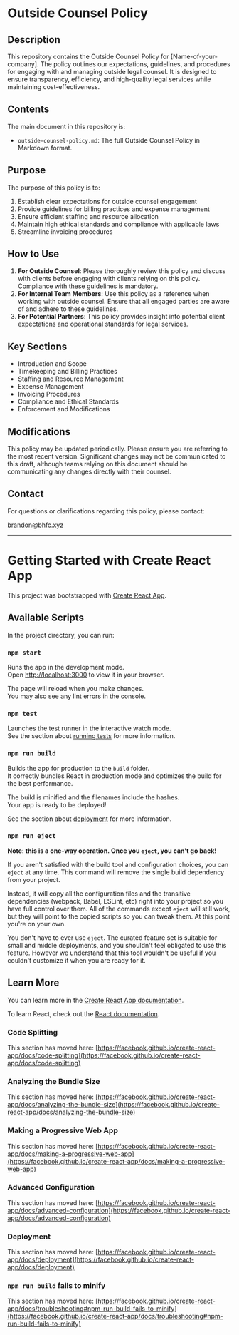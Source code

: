 # Outside Counsel Policy

## Description

This repository contains the Outside Counsel Policy for [Name-of-your-company]. The policy outlines our expectations, guidelines, and procedures for engaging with and managing outside legal counsel. It is designed to ensure transparency, efficiency, and high-quality legal services while maintaining cost-effectiveness.

## Contents

The main document in this repository is:

- `outside-counsel-policy.md`: The full Outside Counsel Policy in Markdown format.

## Purpose

The purpose of this policy is to:

1. Establish clear expectations for outside counsel engagement
2. Provide guidelines for billing practices and expense management
3. Ensure efficient staffing and resource allocation
4. Maintain high ethical standards and compliance with applicable laws
5. Streamline invoicing procedures

## How to Use

1. **For Outside Counsel**: Please thoroughly review this policy and discuss with clients before engaging with clients relying on this policy. Compliance with these guidelines is mandatory.
2. **For Internal Team Members**: Use this policy as a reference when working with outside counsel. Ensure that all engaged parties are aware of and adhere to these guidelines.
3. **For Potential Partners**: This policy provides insight into potential client expectations and operational standards for legal services.

## Key Sections

- Introduction and Scope
- Timekeeping and Billing Practices
- Staffing and Resource Management
- Expense Management
- Invoicing Procedures
- Compliance and Ethical Standards
- Enforcement and Modifications

## Modifications

This policy may be updated periodically. Please ensure you are referring to the most recent version. Significant changes may not be communicated to this draft, although teams relying on this document should be communicating any changes directly with their counsel.

## Contact

For questions or clarifications regarding this policy, please contact:

brandon@bhfc.xyz

----------------------------------------------------------------------------------------------

# Getting Started with Create React App

This project was bootstrapped with [Create React App](https://github.com/facebook/create-react-app).

## Available Scripts

In the project directory, you can run:

### `npm start`

Runs the app in the development mode.\
Open [http://localhost:3000](http://localhost:3000) to view it in your browser.

The page will reload when you make changes.\
You may also see any lint errors in the console.

### `npm test`

Launches the test runner in the interactive watch mode.\
See the section about [running tests](https://facebook.github.io/create-react-app/docs/running-tests) for more information.

### `npm run build`

Builds the app for production to the `build` folder.\
It correctly bundles React in production mode and optimizes the build for the best performance.

The build is minified and the filenames include the hashes.\
Your app is ready to be deployed!

See the section about [deployment](https://facebook.github.io/create-react-app/docs/deployment) for more information.

### `npm run eject`

**Note: this is a one-way operation. Once you `eject`, you can't go back!**

If you aren't satisfied with the build tool and configuration choices, you can `eject` at any time. This command will remove the single build dependency from your project.

Instead, it will copy all the configuration files and the transitive dependencies (webpack, Babel, ESLint, etc) right into your project so you have full control over them. All of the commands except `eject` will still work, but they will point to the copied scripts so you can tweak them. At this point you're on your own.

You don't have to ever use `eject`. The curated feature set is suitable for small and middle deployments, and you shouldn't feel obligated to use this feature. However we understand that this tool wouldn't be useful if you couldn't customize it when you are ready for it.

## Learn More

You can learn more in the [Create React App documentation](https://facebook.github.io/create-react-app/docs/getting-started).

To learn React, check out the [React documentation](https://reactjs.org/).

### Code Splitting

This section has moved here: [https://facebook.github.io/create-react-app/docs/code-splitting](https://facebook.github.io/create-react-app/docs/code-splitting)

### Analyzing the Bundle Size

This section has moved here: [https://facebook.github.io/create-react-app/docs/analyzing-the-bundle-size](https://facebook.github.io/create-react-app/docs/analyzing-the-bundle-size)

### Making a Progressive Web App

This section has moved here: [https://facebook.github.io/create-react-app/docs/making-a-progressive-web-app](https://facebook.github.io/create-react-app/docs/making-a-progressive-web-app)

### Advanced Configuration

This section has moved here: [https://facebook.github.io/create-react-app/docs/advanced-configuration](https://facebook.github.io/create-react-app/docs/advanced-configuration)

### Deployment

This section has moved here: [https://facebook.github.io/create-react-app/docs/deployment](https://facebook.github.io/create-react-app/docs/deployment)

### `npm run build` fails to minify

This section has moved here: [https://facebook.github.io/create-react-app/docs/troubleshooting#npm-run-build-fails-to-minify](https://facebook.github.io/create-react-app/docs/troubleshooting#npm-run-build-fails-to-minify)

